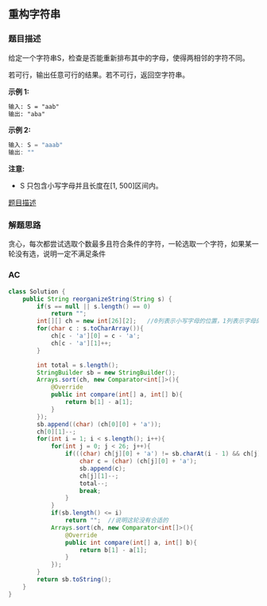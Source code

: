 ## 重构字符串

### 题目描述

给定一个字符串S，检查是否能重新排布其中的字母，使得两相邻的字符不同。

若可行，输出任意可行的结果。若不可行，返回空字符串。

**示例 1:**

```markdown
输入: S = "aab"
输出: "aba"
```

**示例 2:**

```java
输入: S = "aaab"
输出: ""
```

**注意:**

* S 只包含小写字母并且长度在[1, 500]区间内。

[题目描述](https://leetcode-cn.com/problems/reorganize-string)

### 解题思路

贪心，每次都尝试选取个数最多且符合条件的字符，一轮选取一个字符，如果某一轮没有选，说明一定不满足条件

### AC

```java
class Solution {
    public String reorganizeString(String s) {
        if(s == null || s.length() == 0)
            return "";
        int[][] ch = new int[26][2];   //0列表示小写字母的位置，1列表示字母的计数
        for(char c : s.toCharArray()){
            ch[c - 'a'][0] = c - 'a';
            ch[c - 'a'][1]++;
        }

        int total = s.length();
        StringBuilder sb = new StringBuilder();
        Arrays.sort(ch, new Comparator<int[]>(){
            @Override
            public int compare(int[] a, int[] b){
                return b[1] - a[1];
            }
        });
        sb.append((char) (ch[0][0] + 'a'));
        ch[0][1]--;
        for(int i = 1; i < s.length(); i++){
            for(int j = 0; j < 26; j++){
                if(((char) ch[j][0] + 'a') != sb.charAt(i - 1) && ch[j][1] > 0){
                    char c = (char) (ch[j][0] + 'a');
                    sb.append(c);
                    ch[j][1]--;
                    total--;
                    break;
                }
            }
            if(sb.length() <= i)
                return "";  //说明这轮没有合适的
            Arrays.sort(ch, new Comparator<int[]>(){
                @Override
                public int compare(int[] a, int[] b){
                    return b[1] - a[1];
                }
            });
        }
        return sb.toString();
    }
}
```

